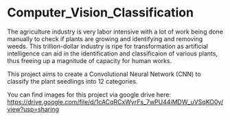 # Computer_Vision_Classification
The agriculture industry is very labor intensive with a lot of work being done manually to check if plants are growing and identifying and removing weeds. This trillion-dollar industry is ripe for transformation as artificial intelligence can aid in the identification and classificaion of various plants, thus freeing up a magnitude of capacity for human works.

This project aims to create a Convolutional Neural Network (CNN) to classify the plant seedlings into 12 categories.

You can find images for this project via google drive here: https://drive.google.com/file/d/1cACqRCxWyrFs_7wPU44iMDW_uVSqKO0y/view?usp=sharing 
